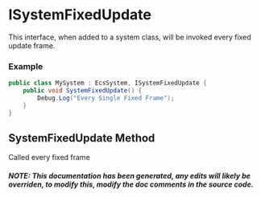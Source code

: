 # ISystemFixedUpdate
This interface, when added to a system class, will be invoked every fixed update frame.

### Example
```cs
public class MySystem : EcsSystem, ISystemFixedUpdate {
    public void SystemFixedUpdate() {
        Debug.Log("Every Single Fixed Frame");
    }
}
```

## SystemFixedUpdate Method
Called every fixed frame
##### NOTE: This documentation has been generated, any edits will likely be overriden, to modify this, modify the doc comments in the source code.
